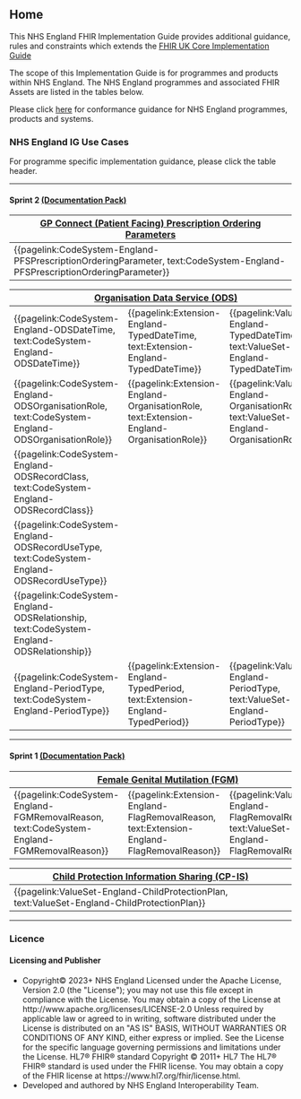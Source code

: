 ## Home 

This NHS England FHIR Implementation Guide provides additional guidance, rules and constraints which extends the <a href="https://simplifier.net/guide/uk-core-implementation-guide-stu3-sequence?version=current" target="_blank">FHIR UK Core Implementation Guide</a>

The scope of this Implementation Guide is for programmes and products within NHS England. The NHS England programmes and associated FHIR Assets are listed in the tables below.

Please click [here](https://simplifier.net/guide/nhs-england-implementation-guide-stu1/Home/Guidance/Conformance.page.md?version=current) for conformance guidance for NHS England programmes, products and systems. <br>

### NHS England IG Use Cases

For programme specific implementation guidance, please click the table header.

---

<h4>Sprint 2 <a href="https://simplifier.net/guide/nhs-england-ig-clinical-and-technical-assurance-doc-pack?version=1.1.0-sprint-2-review">(Documentation Pack)</a></h4>

<table class="regular assets" style="width:100%">
 <thead>
   <tr>
     <th colspan="1"><a href="https://simplifier.net/guide/gp-connect--patient-facing-services--prescriptions?version=current">GP Connect (Patient Facing) Prescription Ordering Parameters</a></th>
  </tr>
 </thead>
 <tbody>
   <tr>
    <td>
      {{pagelink:CodeSystem-England-PFSPrescriptionOrderingParameter, text:CodeSystem-England-PFSPrescriptionOrderingParameter}}
    </td>
   </tr>
  </tbody>
</table>

<table class="regular assets" style="width:100%">
  <thead>
   <tr>
     <th colspan="3"><a href="https://simplifier.net/guide/organisational-data-services?version=current">Organisation Data Service (ODS)</a></th>
   </tr>
  </thead>
  <tbody>
   <tr>
    <td>
      {{pagelink:CodeSystem-England-ODSDateTime, text:CodeSystem-England-ODSDateTime}}
    </td>
    <td>
      {{pagelink:Extension-England-TypedDateTime, text:Extension-England-TypedDateTime}}
    </td>
    <td>
      {{pagelink:ValueSet-England-TypedDateTime, text:ValueSet-England-TypedDateTime}}
    </td>
   </tr>
   <tr>
    <td>
      {{pagelink:CodeSystem-England-ODSOrganisationRole, text:CodeSystem-England-ODSOrganisationRole}}
    </td>
    <td>
      {{pagelink:Extension-England-OrganisationRole, text:Extension-England-OrganisationRole}}
    </td>
    <td>
      {{pagelink:ValueSet-England-OrganisationRole, text:ValueSet-England-OrganisationRole}}
    </td>
   </tr>
   <tr>
    <td>
      {{pagelink:CodeSystem-England-ODSRecordClass, text:CodeSystem-England-ODSRecordClass}}
    </td>
   </tr>
   <tr>
    <td>
      {{pagelink:CodeSystem-England-ODSRecordUseType, text:CodeSystem-England-ODSRecordUseType}}
    </td>
   </tr>
   <tr>
    <td>
      {{pagelink:CodeSystem-England-ODSRelationship, text:CodeSystem-England-ODSRelationship}}
    </td>
   </tr>
   <tr>
    <td>
      {{pagelink:CodeSystem-England-PeriodType, text:CodeSystem-England-PeriodType}}
    </td>
    <td>
      {{pagelink:Extension-England-TypedPeriod, text:Extension-England-TypedPeriod}}
    </td>
    <td>
      {{pagelink:ValueSet-England-PeriodType, text:ValueSet-England-PeriodType}}
    </td>
   </tr>
  </tbody>
</table>

---

<h4>Sprint 1 <a href="https://simplifier.net/guide/nhs-england-ig-clinical-and-technical-assurance-doc-pack?version=1.0.0-sprint-1-review">(Documentation Pack)</a></h4>

<table class="regular assets" style="width:100%">
 <thead>
   <tr>
     <th colspan="3"><a href="https://simplifier.net/guide/female-genital-mutilation-implementation-guide2?version=current">Female Genital Mutilation (FGM)</a></th>
  </tr>
 </thead>
 <tbody>
   <tr>
    <td>
      {{pagelink:CodeSystem-England-FGMRemovalReason, text:CodeSystem-England-FGMRemovalReason}} 
    </td>
	 <td>
      {{pagelink:Extension-England-FlagRemovalReason, text:Extension-England-FlagRemovalReason}} 
    </td>
    <td>
      {{pagelink:ValueSet-England-FlagRemovalReason, text:ValueSet-England-FlagRemovalReason}} 
    </td>
   </tr>
  </tbody>
</table>

<table class="regular assets" style="width:100%">
 <thead>
   <tr>
     <th colspan="1"><a href="https://simplifier.net/guide/child-protection---information-sharing--cp-is--api-consumer-impl?version=current">Child Protection Information Sharing (CP-IS)</a></th>
  </tr>
 </thead>
 <tbody>
   <tr>
    <td>
     {{pagelink:ValueSet-England-ChildProtectionPlan, text:ValueSet-England-ChildProtectionPlan}}
    </td>
   </tr>
  </tbody>
</table>

<!--
<table class="regular assets" style="width:100%">
 <thead>
   <tr>
     <th class="width33">Female Genital Mutilation (FGM)</th>
     <th class="width33">Child Protection Information Sharing (CP-IS)</th>
     <th class="width34">GP Connect (Patient Facing) Prescription Ordering Parameters</th>
  </tr>
 </thead>
 <tbody>
   <tr>
    <td>
      {{pagelink:CodeSystem-England-FGMRemovalReason, text:CodeSystem-England-FGMRemovalReason}} 
    </td>
    <td>
      {{pagelink:ValueSet-England-ChildProtectionPlan, text:ValueSet-England-ChildProtectionPlan}} 
    </td>
    <td>
      {{pagelink:CodeSystem-England-PFSPrescriptionOrderingParameter, text:CodeSystem-England-PFSPrescriptionOrderingParameter}}
    </td>
   </tr>
   <tr>
    <td>
      {{pagelink:Extension-England-FlagRemovalReason, text:Extension-England-FlagRemovalReason}} 
    </td>
    <td>
    </td>
    <td>
    </td>
   </tr>
   <tr>
    <td>
      {{pagelink:ValueSet-England-FlagRemovalReason, text:ValueSet-England-FlagRemovalReason}} 
    </td>
    <td>
    </td>
    <td>
    </td>
   </tr>
  </tbody>
</table>

<table class="regular assets" style="width:100%">
  <thead>
   <tr>
     <th class="width100">Organisation Reference Data (ORD)</th>
   </tr>
  </thead>
  <tbody>
   <tr>
    <td>
      {{pagelink:CodeSystem-England-ORDDateTime, text:CodeSystem-England-ORDDateTime}}
    </td>
   </tr>
   <tr>
    <td>
      {{pagelink:CodeSystem-England-ORDOrganisationRole, text:CodeSystem-England-ORDOrganisationRole}}
    </td>
   </tr>
   <tr>
    <td>
      {{pagelink:CodeSystem-England-ORDRecordClass, text:CodeSystem-England-ORDRecordClass}}
    </td>
   </tr>
   <tr>
    <td>
      {{pagelink:CodeSystem-England-ORDRecordUseType, text:CodeSystem-England-ORDRecordUseType}}
    </td>
   </tr>
   <tr>
    <td>
      {{pagelink:CodeSystem-England-ORDRelationship, text:CodeSystem-England-ORDRelationship}}
    </td>
   </tr>
   <tr>
    <td>
      {{pagelink:CodeSystem-England-PeriodType, text:CodeSystem-England-PeriodType}}
    </td>
   </tr>
   <tr>
    <td>
      {{pagelink:Extension-England-DateTime, text:Extension-England-DateTime}}
    </td>
   </tr>
   <tr>
    <td>
      {{pagelink:Extension-England-OrganisationRole, text:Extension-England-OrganisationRole}}
    </td>
   </tr>
   <tr>
    <td>
      {{pagelink:Extension-England-TypedPeriod, text:Extension-England-TypedPeriod}}
    </td>
   </tr>
   <tr>
    <td>
      {{pagelink:ValueSet-England-OrganisationRole, text:ValueSet-England-OrganisationRole}}
    </td>
   </tr>
   <tr>
    <td>
      {{pagelink:ValueSet-England-PeriodType, text:ValueSet-England-PeriodType}}
    </td>
   </tr>
   <tr>
    <td>
      {{pagelink:ValueSet-England-TypedDateTime, text:ValueSet-England-TypedDateTime}}
    </td>
   </tr>
  </tbody>
</table>
-->

---

<h3 id="licence-heading">Licence</h3>

<div markdown="span" class="alert alert-warning" role="alert"><h4 id="Licence"><i class="fas fa-gavel"></i> Licensing and Publisher</h4>
<ul>
<li>
Copyright© 2023+ NHS England Licensed under the Apache License, Version 2.0 (the &quot;License&quot;); you may not use this file except in compliance with the License. You may obtain a copy of the License at http://www.apache.org/licenses/LICENSE-2.0 Unless required by applicable law or agreed to in writing, software distributed under the License is distributed on an &quot;AS IS&quot; BASIS, WITHOUT WARRANTIES OR CONDITIONS OF ANY KIND, either express or implied. See the License for the specific language governing permissions and limitations under the License. HL7&#174; FHIR&#174; standard Copyright &#169; 2011+ HL7 The HL7&#174; FHIR&#174; standard is used under the FHIR license. You may obtain a copy of the FHIR license at https://www.hl7.org/fhir/license.html.
<li>
Developed and authored by NHS England Interoperability Team.
</ul>
</div>
